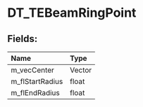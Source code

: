# DT_TEBeamRingPoint

## Fields:

| Name | Type |
| :--- | :--- |
| m_vecCenter | Vector |
| m_flStartRadius | float |
| m_flEndRadius | float |
